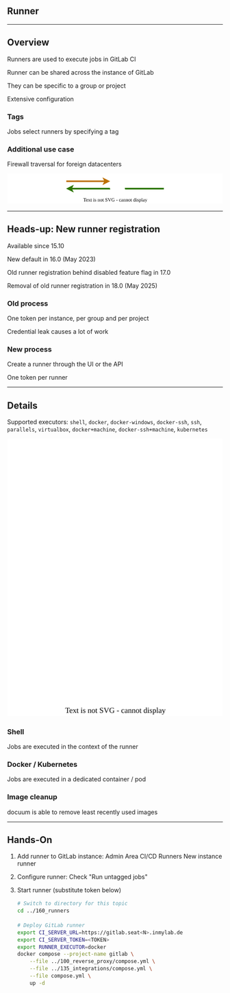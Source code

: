 <!-- .slide: id="gitlab_runner" class="vertical-center" -->

<i class="fa-duotone fa-person-running fa-8x fa-duotone-colors" style="float: right; color: grey;"></i>

## Runner

---

## Overview

<i class="fa-duotone fa-person-running fa-4x fa-duotone-colors" style="float: right;"></i>

Runners [<i class="fa-solid fa-arrow-up-right-from-square"></i>](https://docs.gitlab.com/runner/) are used to execute jobs in GitLab CI

Runner can be shared across the instance of GitLab

They can be specific to a group or project

Extensive configuration [<i class="fa-solid fa-arrow-up-right-from-square"></i>](https://docs.gitlab.com/runner/configuration/advanced-configuration.html)

### Tags

Jobs select runners by specifying a tag

### Additional use case

Firewall traversal for foreign datacenters

![](150_gitlab/160_runner/firewall.drawio.svg) <!-- .element: style="width: 50%;" -->

---

## Heads-up: New runner registration

<i class="fa-duotone fa-person-running fa-4x fa-duotone-colors" style="float: right;"></i>

Available since 15.10 [](https://docs.gitlab.com/ee/architecture/blueprints/runner_tokens/)

New default in 16.0 (May 2023)

Old runner registration behind disabled feature flag in 17.0

Removal of old runner registration in 18.0 (May 2025)

### Old process

One token per instance, per group and per project

Credential leak causes a lot of work

### New process [](https://docs.gitlab.com/ee/ci/runners/new_creation_workflow.html)

Create a runner through the UI [](https://docs.gitlab.com/ee/ci/runners/runners_scope.html) or the API [](https://docs.gitlab.com/ee/api/users.html#create-a-runner-linked-to-a-user)

One token per runner

---

## Details

<i class="fa-duotone fa-person-running fa-4x fa-duotone-colors" style="float: right;"></i>

Supported executors: `shell`, `docker`, `docker-windows`, `docker-ssh`, `ssh`, `parallels`, `virtualbox`, `docker+machine`, `docker-ssh+machine`, `kubernetes`

![](150_gitlab/160_runner/runner.drawio.svg) <!-- .element: style="float: right; width: 30%;" -->

### Shell

Jobs are executed in the context of the runner

### Docker / Kubernetes

Jobs are executed in a dedicated container / pod

### Image cleanup

docuum [<i class="fa-solid fa-arrow-up-right-from-square"></i>](https://github.com/stepchowfun/docuum) is able to remove least recently used images

---

## Hands-On

1. Add runner to GitLab instance: Admin Area <i class="fa-regular fa-arrow-right"></i> CI/CD <i class="fa-regular fa-arrow-right"></i> Runners <i class="fa-regular fa-arrow-right"></i> New instance runner

1. Configure runner: Check "Run untagged jobs"

1. Start runner (substitute token below)

    ```bash
    # Switch to directory for this topic
    cd ../160_runners

    # Deploy GitLab runner
    export CI_SERVER_URL=https://gitlab.seat<N>.inmylab.de
    export CI_SERVER_TOKEN=<TOKEN>
    export RUNNER_EXECUTOR=docker
    docker compose --project-name gitlab \
        --file ../100_reverse_proxy/compose.yml \
        --file ../135_integrations/compose.yml \
        --file compose.yml \
        up -d
    ```

    <!-- .element: style="width: 35em;" -->
